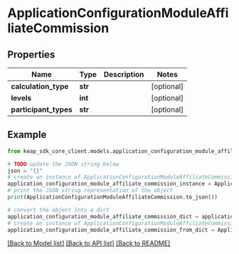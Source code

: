 # ApplicationConfigurationModuleAffiliateCommission


## Properties

Name | Type | Description | Notes
------------ | ------------- | ------------- | -------------
**calculation_type** | **str** |  | [optional] 
**levels** | **int** |  | [optional] 
**participant_types** | **str** |  | [optional] 

## Example

```python
from keap_sdk_core_client.models.application_configuration_module_affiliate_commission import ApplicationConfigurationModuleAffiliateCommission

# TODO update the JSON string below
json = "{}"
# create an instance of ApplicationConfigurationModuleAffiliateCommission from a JSON string
application_configuration_module_affiliate_commission_instance = ApplicationConfigurationModuleAffiliateCommission.from_json(json)
# print the JSON string representation of the object
print(ApplicationConfigurationModuleAffiliateCommission.to_json())

# convert the object into a dict
application_configuration_module_affiliate_commission_dict = application_configuration_module_affiliate_commission_instance.to_dict()
# create an instance of ApplicationConfigurationModuleAffiliateCommission from a dict
application_configuration_module_affiliate_commission_from_dict = ApplicationConfigurationModuleAffiliateCommission.from_dict(application_configuration_module_affiliate_commission_dict)
```
[[Back to Model list]](../README.md#documentation-for-models) [[Back to API list]](../README.md#documentation-for-api-endpoints) [[Back to README]](../README.md)


